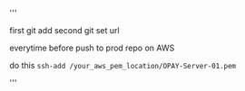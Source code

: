 '''

first git add 
second git set url

everytime before push to prod repo on AWS

do this `ssh-add /your_aws_pem_location/OPAY-Server-01.pem`

'''